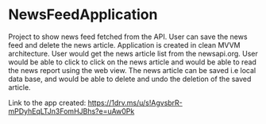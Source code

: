 # NewsFeedApplication
Project to show news feed fetched from the API. User can save the news feed and delete the news article.
Application is created in clean MVVM architecture.
User would get the news article list from the newsapi.org. User would be able to click to click on the news article and would be able to read the news report using the web view. 
The news article can be saved i.e local data base, and would be able to delete and undo the deletion of the saved article.

Link to the app created:
https://1drv.ms/u/s!AgvsbrR-mPDyhEqLTJn3FomHJBhs?e=uAw0Pk

